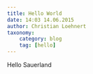 ```yaml
---
title: Hello World
date: 14:03 14.06.2015
author: Christian Loehnert
taxonomy:
	category: blog
	tag: [hello]
---
```

Hello Sauerland
